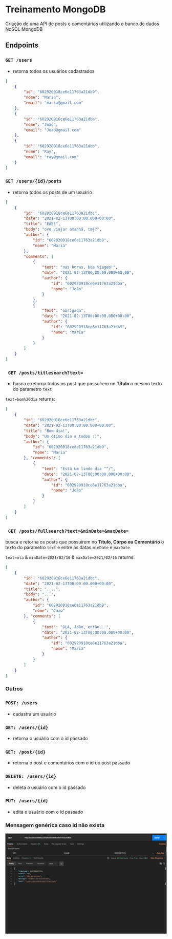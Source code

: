 # Treinamento MongoDB

Criação de uma API de posts e comentários utilizando o banco de dados NoSQL MongoDB

## Endpoints


### `GET /users` 
- retorna todos os usuários cadastrados

```json
[
    {
        "id": "602920918ce6e11763a21db9",
        "nome": "Maria",
        "email": "maria@gmail.com"
    },
    {
        "id": "602920918ce6e11763a21dba",
        "nome": "João",
        "email": "Joao@gmail.com"
    },
    {
        "id": "602920918ce6e11763a21dbb",
        "nome": "Ray",
        "email": "ray@gmail.com"
    }
]
```

### ` GET /users/{id}/posts ` 
- retorna todos os posts de um usuário

```json
[
    {
        "id": "602920918ce6e11763a21dbc",
        "date": "2021-02-13T00:00:00.000+00:00",
        "title": "EAE!",
        "body": "ovo viajar amanhã, tmj?",
        "author": {
            "id": "602920918ce6e11763a21db9",
            "nome": "Maria"
        },
        "comments": [
            {
                "text": "nas horas, boa viagem!",
                "date": "2021-02-13T00:00:00.000+00:00",
                "author": {
                    "id": "602920918ce6e11763a21dba",
                    "nome": "João"
                }
            },
            {
                "text": "obrigada",
                "date": "2021-02-13T00:00:00.000+00:00",
                "author": {
                    "id": "602920918ce6e11763a21db9",
                    "nome": "Maria"
                }
            }
        ]
    }
]
```

### ` GET /posts/titlesearch?text=` 
- busca e retorna todos os post que possuírem no __Título__ o mesmo texto do parametro `text`

`text=bom%20dia` returns:

```json
[
    {
        "id": "602920918ce6e11763a21dbc",
        "date": "2021-02-13T00:00:00.000+00:00",
        "title": "Bom dia!",
        "body": "Um ótimo dia a todos :)",
        "author": {
            "id": "602920918ce6e11763a21db9",
            "nome": "Maria"
        }, "comments": [
            {
                "text": "Está um lindo dia ^^/",
                "date": "2021-02-13T00:00:00.000+00:00",
                "author": {
                    "id": "602920918ce6e11763a21dba",
                    "nome": "João"
                }
            }
        ]
    }
]

```

### ` GET /posts/fullsearch?text=&minDate=&maxDate=` 
 busca e retorna os posts que possuírem no __Título, Corpo ou Comentário__ o texto do parametro `text` e entre as datas `minDate` e `maxDate`

`text=ola`
&
`minDate=2021/02/10`
&
`maxDate=2021/02/15` returns:

```json
[
    {
        "id": "602920918ce6e11763a21dbc",
        "date": "2021-02-13T00:00:00.000+00:00",
        "title": "....",
        "body": "...",
        "author": {
            "id": "602920918ce6e11763a21db9",
            "nome": "João"
        }, "comments": [
            {
                "text": "OLA, João, então...",
                "date": "2021-02-13T00:00:00.000+00:00",
                "author": {
                    "id": "602920918ce6e11763a21dba",
                    "nome": "Maria"
                }
            }
        ]
    }
]

```

### Outros

### ` POST: /users ` 
- cadastra um usuário


### ` GET: /users/{id} ` 
- retorna o usuário com o id passado


### ` GET: /post/{id} ` 
- retorna o post e comentários com o id  do post passado


### ` DELETE: /users/{id} ` 
- deleta o usuário com o id passado


### ` PUT: /users/{id} ` 
- edita o usuário com o id passado

### Mensagem genérica caso id não exista 
![not_found](https://github.com/Rayllanderson/assets/blob/master/workshop-mongodb/not_found.png)

